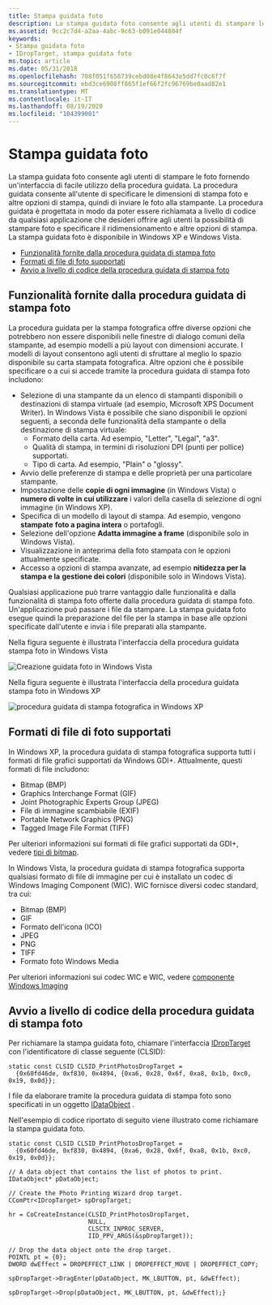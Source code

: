 ```yaml
---
title: Stampa guidata foto
description: La stampa guidata foto consente agli utenti di stampare le foto fornendo un'interfaccia di facile utilizzo della procedura guidata.
ms.assetid: 9cc2c7d4-a2aa-4abc-9c63-b091e044804f
keywords:
- Stampa guidata foto
- IDropTarget, stampa guidata foto
ms.topic: article
ms.date: 05/31/2018
ms.openlocfilehash: 708f051f658739cebd08e4f8643e5dd7fc0c6f7f
ms.sourcegitcommit: ebd3ce6908ff865f1ef66f2fc96769be0aad82e1
ms.translationtype: MT
ms.contentlocale: it-IT
ms.lasthandoff: 08/19/2020
ms.locfileid: "104399001"
---
```

# <a name="photo-printing-wizard"></a>Stampa guidata foto

La stampa guidata foto consente agli utenti di stampare le foto fornendo un'interfaccia di facile utilizzo della procedura guidata. La procedura guidata consente all'utente di specificare le dimensioni di stampa foto e altre opzioni di stampa, quindi di inviare le foto alla stampante. La procedura guidata è progettata in modo da poter essere richiamata a livello di codice da qualsiasi applicazione che desideri offrire agli utenti la possibilità di stampare foto e specificare il ridimensionamento e altre opzioni di stampa. La stampa guidata foto è disponibile in Windows XP e Windows Vista.

-   [Funzionalità fornite dalla procedura guidata di stampa foto](#features-provided-by-the-photo-print-wizard)
-   [Formati di file di foto supportati](#supported-photo-file-formats)
-   [Avvio a livello di codice della procedura guidata di stampa foto](#programmatically-launching-the-photo-print-wizard)

## <a name="features-provided-by-the-photo-print-wizard"></a>Funzionalità fornite dalla procedura guidata di stampa foto

La procedura guidata per la stampa fotografica offre diverse opzioni che potrebbero non essere disponibili nelle finestre di dialogo comuni della stampante, ad esempio modelli a più layout con dimensioni accurate. I modelli di layout consentono agli utenti di sfruttare al meglio lo spazio disponibile su carta stampata fotografica. Altre opzioni che è possibile specificare o a cui si accede tramite la procedura guidata di stampa foto includono:

-   Selezione di una stampante da un elenco di stampanti disponibili o destinazioni di stampa virtuale (ad esempio, Microsoft XPS Document Writer). In Windows Vista è possibile che siano disponibili le opzioni seguenti, a seconda delle funzionalità della stampante o della destinazione di stampa virtuale:
    -   Formato della carta. Ad esempio, "Letter", "Legal", "a3".
    -   Qualità di stampa, in termini di risoluzioni DPI (punti per pollice) supportati.
    -   Tipo di carta. Ad esempio, "Plain" o "glossy".
-   Avvio delle preferenze di stampa e delle proprietà per una particolare stampante.
-   Impostazione delle **copie di ogni immagine** (in Windows Vista) o **numero di volte in cui utilizzare** i valori della casella di selezione di ogni immagine (in Windows XP).
-   Specifica di un modello di layout di stampa. Ad esempio, vengono **stampate** **foto a pagina intera** o portafogli.
-   Selezione dell'opzione **Adatta immagine a frame** (disponibile solo in Windows Vista).
-   Visualizzazione in anteprima della foto stampata con le opzioni attualmente specificate.
-   Accesso a opzioni di stampa avanzate, ad esempio **nitidezza per la stampa e la** **gestione dei colori** (disponibile solo in Windows Vista).

Qualsiasi applicazione può trarre vantaggio dalle funzionalità e dalla funzionalità di stampa foto offerte dalla procedura guidata di stampa foto. Un'applicazione può passare i file da stampare. La stampa guidata foto esegue quindi la preparazione del file per la stampa in base alle opzioni specificate dall'utente e invia i file preparati alla stampante.

Nella figura seguente è illustrata l'interfaccia della procedura guidata stampa foto in Windows Vista

![Creazione guidata foto in Windows Vista](images/ppw-vista.png)

Nella figura seguente è illustrata l'interfaccia della procedura guidata stampa foto in Windows XP

![procedura guidata di stampa fotografica in Windows XP](images/ppw-xp.png)

## <a name="supported-photo-file-formats"></a>Formati di file di foto supportati

In Windows XP, la procedura guidata di stampa fotografica supporta tutti i formati di file grafici supportati da Windows GDI+. Attualmente, questi formati di file includono:

-   Bitmap (BMP)
-   Graphics Interchange Format (GIF)
-   Joint Photographic Experts Group (JPEG)
-   File di immagine scambiabile (EXIF)
-   Portable Network Graphics (PNG)
-   Tagged Image File Format (TIFF)

Per ulteriori informazioni sui formati di file grafici supportati da GDI+, vedere [tipi di bitmap](../gdiplus/-gdiplus-types-of-bitmaps-about.md).

In Windows Vista, la procedura guidata di stampa fotografica supporta qualsiasi formato di file di immagine per cui è installato un codec di Windows Imaging Component (WIC). WIC fornisce diversi codec standard, tra cui:

-   Bitmap (BMP)
-   GIF
-   Formato dell'icona (ICO)
-   JPEG
-   PNG
-   TIFF
-   Formato foto Windows Media

Per ulteriori informazioni sui codec WIC e WIC, vedere [componente Windows Imaging](https://msdn.microsoft.com/library/ms737408(VS.85).aspx)

## <a name="programmatically-launching-the-photo-print-wizard"></a>Avvio a livello di codice della procedura guidata di stampa foto

Per richiamare la stampa guidata foto, chiamare l'interfaccia [IDropTarget](/windows/win32/api/oleidl/nn-oleidl-idroptarget) con l'identificatore di classe seguente (CLSID):


```
static const CLSID CLSID_PrintPhotosDropTarget = 
  {0x60fd46de, 0xf830, 0x4894, {0xa6, 0x28, 0x6f, 0xa8, 0x1b, 0xc0, 0x19, 0x0d}};
```



I file da elaborare tramite la procedura guidata di stampa foto sono specificati in un oggetto [IDataObject](/windows/win32/api/objidl/nn-objidl-idataobject) .

Nell'esempio di codice riportato di seguito viene illustrato come richiamare la stampa guidata foto.


```
static const CLSID CLSID_PrintPhotosDropTarget = 
  {0x60fd46de, 0xf830, 0x4894, {0xa6, 0x28, 0x6f, 0xa8, 0x1b, 0xc0, 0x19, 0x0d}};
            
// A data object that contains the list of photos to print.
IDataObject* pDataObject;

// Create the Photo Printing Wizard drop target.
CComPtr<IDropTarget> spDropTarget;
        
hr = CoCreateInstance(CLSID_PrintPhotosDropTarget,
                      NULL,
                      CLSCTX_INPROC_SERVER,
                      IID_PPV_ARGS(&spDropTarget));

// Drop the data object onto the drop target.
POINTL pt = {0};
DWORD dwEffect = DROPEFFECT_LINK | DROPEFFECT_MOVE | DROPEFFECT_COPY;

spDropTarget->DragEnter(pDataObject, MK_LBUTTON, pt, &dwEffect);

spDropTarget->Drop(pDataObject, MK_LBUTTON, pt, &dwEffect);}
```



 

 
